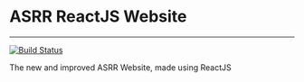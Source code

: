 # ASRR ReactJS Website
---
[![Build Status](https://travis-ci.com/ASRRtechnologies/ASRR-React.svg?branch=master)](https://travis-ci.com/ASRRtechnologies/ASRR-React)



The new and improved ASRR Website, made using ReactJS

